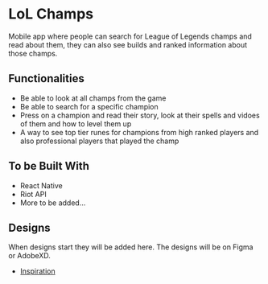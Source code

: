 # LoL Champs
Mobile app where people can search for League of Legends champs and read about them, they can also see builds and ranked information about those champs.

## Functionalities
- Be able to look at all champs from the game
- Be able to search for a specific champion
- Press on a champion and read their story, look at their spells and vidoes of them and how to level them up
- A way to see top tier runes for champions from high ranked players and also professional players that played the champ

## To be Built With
- React Native
- Riot API
- More to be added...


## Designs
When designs start they will be added here. The designs will be on Figma or AdobeXD.
- [Inspiration](https://pin.it/5TrqAlA)
